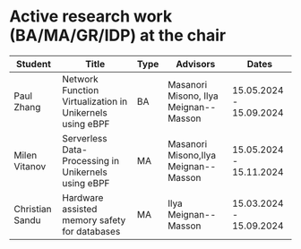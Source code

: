 # Active research work (BA/MA/GR/IDP) at the chair

| Student            | Title                                                                                 | Type | Advisors          | Dates |
| ------------------ | ------------------------------------------------------------------------------------- | ---- | ----------------- | --------------- |
| Paul Zhang         |       Network Function Virtualization in Unikernels using eBPF                                   | BA   | Masanori Misono, Ilya Meignan--Masson | 15.05.2024 - 15.09.2024 |
| Milen Vitanov      |  Serverless Data-Processing in Unikernels using eBPF                                       | MA   | Masanori Misono,Ilya Meignan--Masson | 15.05.2024 - 15.11.2024 |
| Christian Sandu    | Hardware assisted memory safety for databases | MA | Ilya Meignan--Masson | 15.03.2024 - 15.09.2024 |

